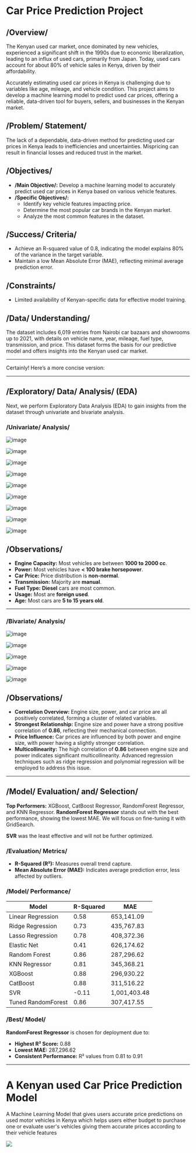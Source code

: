 # **Car Price Prediction Project**

## **/Overview/**
The Kenyan used car market, once dominated by new vehicles, experienced a significant shift in the 1990s due to economic liberalization, leading to an influx of used cars, primarily from Japan. Today, used cars account for about 80% of vehicle sales in Kenya, driven by their affordability. 

Accurately estimating used car prices in Kenya is challenging due to variables like age, mileage, and vehicle condition. This project aims to develop a machine learning model to predict used car prices, offering a reliable, data-driven tool for buyers, sellers, and businesses in the Kenyan market.

## **/Problem/ Statement/**
The lack of a dependable, data-driven method for predicting used car prices in Kenya leads to inefficiencies and uncertainties. Mispricing can result in financial losses and reduced trust in the market.

## **/Objectives/**
- **/Main Objective/:** Develop a machine learning model to accurately predict used car prices in Kenya based on various vehicle features.
- **/Specific Objectives/:**
  - Identify key vehicle features impacting price.
  - Determine the most popular car brands in the Kenyan market.
  - Analyze the most common features in the dataset.

## **/Success/ Criteria/**
- Achieve an R-squared value of 0.8, indicating the model explains 80% of the variance in the target variable.
- Maintain a low Mean Absolute Error (MAE), reflecting minimal average prediction error.

## **/Constraints/**
- Limited availability of Kenyan-specific data for effective model training.

## **/Data/ Understanding/**
The dataset includes 6,019 entries from Nairobi car bazaars and showrooms up to 2021, with details on vehicle name, year, mileage, fuel type, transmission, and price. This dataset forms the basis for our predictive model and offers insights into the Kenyan used car market.

---
Certainly! Here’s a more concise version:

---

## **/Exploratory/ Data/ Analysis/ (EDA)**

Next, we perform Exploratory Data Analysis (EDA) to gain insights from the dataset through univariate and bivariate analysis.

### **/Univariate/ Analysis/**
![image](https://github.com/user-attachments/assets/434e4d1c-f817-461d-8259-44b988d0340f)

![image](https://github.com/user-attachments/assets/d0b021e0-9590-4b26-9723-441c1d9707de)

![image](https://github.com/user-attachments/assets/ebaf9176-f552-4c23-8605-d74d3f9f1221)

![image](https://github.com/user-attachments/assets/a0c8bb1b-3427-4ce2-8cf9-eb0a780e8c33)

![image](https://github.com/user-attachments/assets/f18ab235-6081-423a-83be-bf6d616ee1e3)

![image](https://github.com/user-attachments/assets/00c90895-9b87-47ba-a9d0-fbe895e65ee1)

![image](https://github.com/user-attachments/assets/7f9d5523-641c-4801-a801-be4c15f64174)

![image](https://github.com/user-attachments/assets/67268104-decf-42eb-8083-81fd2251d26f)

![image](https://github.com/user-attachments/assets/0f83a326-9d7e-4cb5-8c5c-724e629f0e22)
## **/Observations/**

- **Engine Capacity:** Most vehicles are between **1000 to 2000 cc**.
- **Power:** Most vehicles have **< 100 brake horsepower**.
- **Car Price:** Price distribution is **non-normal**.
- **Transmission:** Majority are **manual**.
- **Fuel Type:** **Diesel** cars are most common.
- **Usage:** Most are **foreign used**.
- **Age:** Most cars are **5 to 15 years old**.

---
### **/Bivariate/ Analysis/**
![image](https://github.com/user-attachments/assets/4ba0c00e-53b8-4296-b0fc-2077fdc2cad2)

![image](https://github.com/user-attachments/assets/bbddd3d7-bdf9-451b-a48f-1103bd5a99e6)

![image](https://github.com/user-attachments/assets/5a2c4745-268e-49a0-977c-9a8c451b5207)

![image](https://github.com/user-attachments/assets/b7ed8da6-d11f-4022-b0e0-b3a202733048)

![image](https://github.com/user-attachments/assets/91808429-ae9e-40fc-9db3-7e85992c489d)

## **/Observations/**

- **Correlation Overview:** Engine size, power, and car price are all positively correlated, forming a cluster of related variables.
- **Strongest Relationship:** Engine size and power have a strong positive correlation of **0.86**, reflecting their mechanical connection.
- **Price Influence:** Car prices are influenced by both power and engine size, with power having a slightly stronger correlation.
- **Multicollinearity:** The high correlation of **0.86** between engine size and power indicates significant multicollinearity. Advanced regression techniques such as ridge regression and polynomial regression will be employed to address this issue.
---
## **/Model/ Evaluation/ and/ Selection/**

**Top Performers:** XGBoost, CatBoost Regressor, RandomForest Regressor, and KNN Regressor. **RandomForest Regressor** stands out with the best performance, showing the lowest MAE. We will focus on fine-tuning it with GridSearch.

**SVR** was the least effective and will not be further optimized.

### **/Evaluation/ Metrics/**
- **R-Squared (R²):** Measures overall trend capture.
- **Mean Absolute Error (MAE):** Indicates average prediction error, less affected by outliers.

### **/Model/ Performance/**

| Model                  | R-Squared | MAE         |
|------------------------|-----------|-------------|
| Linear Regression     | 0.58      | 653,141.09  |
| Ridge Regression       | 0.73      | 435,767.83  |
| Lasso Regression       | 0.78      | 408,372.36  |
| Elastic Net            | 0.41      | 626,174.62  |
| Random Forest          | 0.86      | 287,296.62  |
| KNN Regressor          | 0.81      | 345,368.21  |
| XGBoost                | 0.88      | 296,930.22  |
| CatBoost               | 0.88      | 311,516.22  |
| SVR                    | -0.11     | 1,001,403.48|
| Tuned RandomForest     | 0.86      | 307,417.55  |

### **/Best/ Model/**

**RandomForest Regressor** is chosen for deployment due to:
- **Highest R² Score:** 0.88
- **Lowest MAE:** 287,296.62
- **Consistent Performance:** R² values from 0.81 to 0.91

---


# A Kenyan used Car Price Prediction Model

A Machine Learning Model that gives users  accurate price predictions on used motor vehicles in Kenya  which helps users either budget to  purchase  one or evaluate user's vehicles giving them  accurate prices according to their vehicle features 
<p>
<img src="https://github.com/user-attachments/assets/4503cb71-f2af-45f2-90d7-e83cd954ea4d"/>
